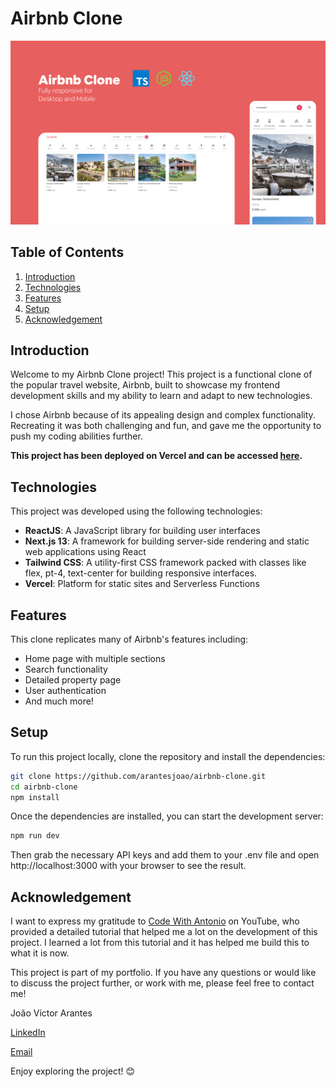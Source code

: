# Airbnb Clone

![Website Preview](.github/airbnb_clone_banner.png)

## Table of Contents
1. [Introduction](#introduction)
2. [Technologies](#technologies)
3. [Features](#features)
4. [Setup](#setup)
5. [Acknowledgement](#acknowledgement)

## Introduction

Welcome to my Airbnb Clone project! This project is a functional clone of the popular travel website, Airbnb, built to showcase my frontend development skills and my ability to learn and adapt to new technologies.

I chose Airbnb because of its appealing design and complex functionality. Recreating it was both challenging and fun, and gave me the opportunity to push my coding abilities further.

**This project has been deployed on Vercel and can be accessed [here](https://rent-website-clone-arantes.vercel.app).**

## Technologies

This project was developed using the following technologies:
- **ReactJS**: A JavaScript library for building user interfaces
- **Next.js 13**: A framework for building server-side rendering and static web applications using React
- **Tailwind CSS**: A utility-first CSS framework packed with classes like flex, pt-4, text-center for building responsive interfaces.
- **Vercel**: Platform for static sites and Serverless Functions 

## Features

This clone replicates many of Airbnb's features including:

- Home page with multiple sections
- Search functionality
- Detailed property page 
- User authentication 
- And much more!

## Setup

To run this project locally, clone the repository and install the dependencies:

```bash
git clone https://github.com/arantesjoao/airbnb-clone.git
cd airbnb-clone
npm install
```

Once the dependencies are installed, you can start the development server:

```bash
npm run dev
```

Then grab the necessary API keys and add them to your .env file and open http://localhost:3000 with your browser to see the result.


## Acknowledgement
I want to express my gratitude to [Code With Antonio](https://www.youtube.com/@codewithantonio) on YouTube, who provided a detailed tutorial that helped me a lot on the development of this project. I learned a lot from this tutorial and it has helped me build this to what it is now.

This project is part of my portfolio. If you have any questions or would like to discuss the project further, or work with me, please feel free to contact me!

João Víctor Arantes

[LinkedIn](https://www.linkedin.com/in/joaovictorarantes/)

[Email](mailto:arantesjoaov@gmail.com)

Enjoy exploring the project! 😊
